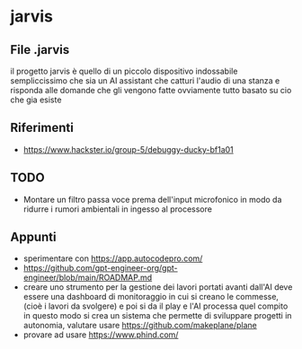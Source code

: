 # jarvis

## File .jarvis



il progetto jarvis è quello di un piccolo dispositivo indossabile sempliccissimo che sia un AI assistant che catturi l'audio di una stanza e risponda alle domande che gli vengono fatte
ovviamente tutto basato su cio che gia esiste



## Riferimenti 

- https://www.hackster.io/group-5/debuggy-ducky-bf1a01

## TODO

- Montare un filtro passa voce prema dell'input microfonico in modo da ridurre i rumori ambientali in ingesso al processore


## Appunti

- sperimentare con https://app.autocodepro.com/
- https://github.com/gpt-engineer-org/gpt-engineer/blob/main/ROADMAP.md
- creare uno strumento per la gestione dei lavori portati avanti dall'AI deve essere una dashboard di monitoraggio in cui si creano le commesse, (cioè i lavori da svolgere) e poi si da il play e l'AI processa quel compito
in questo modo si crea un sistema che permette di sviluppare progetti in autonomia, valutare usare https://github.com/makeplane/plane
- provare ad usare https://www.phind.com/
  
